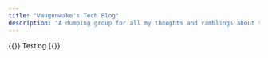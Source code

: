 ```yaml
---
title: "Vaugenwake's Tech Blog"
description: "A dumping group for all my thoughts and ramblings about technology and engineering management"
---
```


{{<lead>}}
Testing
{{</lead>}}